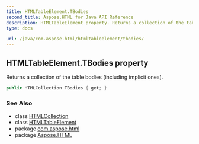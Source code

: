 ```yaml
---
title: HTMLTableElement.TBodies
second_title: Aspose.HTML for Java API Reference
description: HTMLTableElement property. Returns a collection of the table bodies including implicit ones
type: docs

url: /java/com.aspose.html/htmltableelement/tbodies/
---
```

## HTMLTableElement.TBodies property

Returns a collection of the table bodies (including implicit ones).

```java
public HTMLCollection TBodies { get; }
```

### See Also

* class [HTMLCollection](../../../com.aspose.html.collections/htmlcollection/)
* class [HTMLTableElement](../)
* package [com.aspose.html](../../../com.aspose.html/)
* package [Aspose.HTML](../../../)

